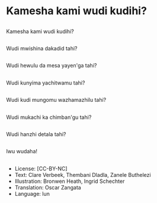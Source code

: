 # Kamesha kami wudi kudihi?

##
Kamesha kami wudi kudihi?

##
Wudi mwishina dakadid tahi?

##
Wudi hewulu da mesa yayen'ga tahi?

##
Wudi kunyima yachitwamu tahi?

##
Wudi kudi mungomu wazhamazhilu tahi?

##
Wudi mukachi ka chimban'gu tahi?

##
Wudi hanzhi detala tahi?

##
Iwu wudaha!

##
* License: [CC-BY-NC]
* Text: Clare Verbeek, Thembani Dladla, Zanele Buthelezi
* Illustration: Bronwen Heath, Ingrid Schechter
* Translation: Oscar Zangata
* Language: lun
